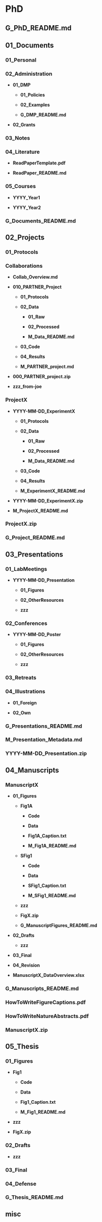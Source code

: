 # **PhD**


## **G_PhD_README.md**

## **01_Documents**

### **01_Personal**

### **02_Administration**

- **01_DMP**

	- **01_Policies**

	- **02_Examples**

	- **G_DMP_README.md**

- **02_Grants**

### **03_Notes**

### **04_Literature**

- **ReadPaperTemplate.pdf**

- **ReadPaper_README.md**

### **05_Courses**

- **YYYY_Year1**

- **YYYY_Year2**

### **G_Documents_README.md**

## **02_Projects**

### **01_Protocols**

### **Collaborations**

- **Collab_Overview.md**

- **010_PARTNER_Project**

	- **01_Protocols**

	- **02_Data**

		- **01_Raw**

		- **02_Processed**

		- **M_Data_README.md**

	- **03_Code**

	- **04_Results**

	- **M_PARTNER_project.md**

- **000_PARTNER_project.zip**

- **zzz_from-joe**

### **ProjectX**

- **YYYY-MM-DD_ExperimentX**

	- **01_Protocols**

	- **02_Data**

		- **01_Raw**

		- **02_Processed**

		- **M_Data_README.md**

	- **03_Code**

	- **04_Results**

	- **M_ExperimentX_README.md**

- **YYYY-MM-DD_ExperimentX.zip**

- **M_ProjectX_README.md**

### **ProjectX.zip**

### **G_Project_README.md**

## **03_Presentations**

### **01_LabMeetings**

- **YYYY-MM-DD_Presentation**

	- **01_Figures**

	- **02_OtherResources**

	- **zzz**

### **02_Conferences**

- **YYYY-MM-DD_Poster**

	- **01_Figures**

	- **02_OtherResources**

	- **zzz**

### **03_Retreats**

### **04_Illustrations**

- **01_Foreign**

- **02_Own**

### **G_Presentations_README.md**

### **M_Presentation_Metadata.md**

### **YYYY-MM-DD_Presentation.zip**

## **04_Manuscripts**

### **ManuscriptX**

- **01_Figures**

	- **Fig1A**

		- **Code**

		- **Data**

		- **Fig1A_Caption.txt**

		- **M_Fig1A_README.md**

	- **SFig1**

		- **Code**

		- **Data**

		- **SFig1_Caption.txt**

		- **M_SFig1_README.md**

	- **zzz**

	- **FigX.zip**

	- **G_ManuscriptFigures_README.md**

- **02_Drafts**

	- **zzz**

- **03_Final**

- **04_Revision**

- **ManuscriptX_DataOverview.xlsx**

### **G_Manuscripts_README.md**

### **HowToWriteFigureCaptions.pdf**

### **HowToWriteNatureAbstracts.pdf**

### **ManuscriptX.zip**

## **05_Thesis**

### **01_Figures**

- **Fig1**

	- **Code**

	- **Data**

	- **Fig1_Caption.txt**

	- **M_Fig1_README.md**

- **zzz**

- **FigX.zip**

### **02_Drafts**

- **zzz**

### **03_Final**

### **04_Defense**

### **G_Thesis_README.md**

## **misc**

